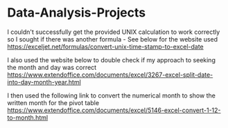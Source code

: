 # Data-Analysis-Projects 
I couldn't successfully get the provided UNIX calculation to work correctly so I sought if there was another formula - See below for the website used
  https://exceljet.net/formulas/convert-unix-time-stamp-to-excel-date
  
I also used the website below to double check if my approach to seeking the month and day was correct
  https://www.extendoffice.com/documents/excel/3267-excel-split-date-into-day-month-year.html

I then used the following link to convert the numerical month to show the written month for the pivot table
  https://www.extendoffice.com/documents/excel/5146-excel-convert-1-12-to-month.html
  
  
